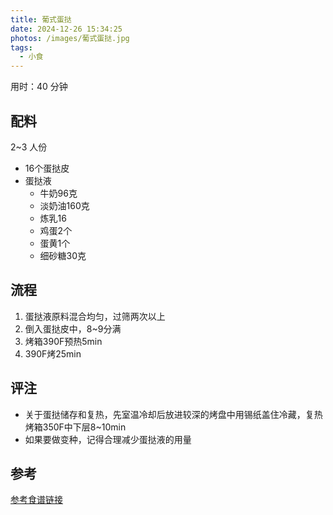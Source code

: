 ```yaml
---
title: 葡式蛋挞
date: 2024-12-26 15:34:25
photos: /images/葡式蛋挞.jpg
tags:
  - 小食
---
```


用时：40 分钟

## 配料

2~3 人份

- 16个蛋挞皮
- 蛋挞液
  - 牛奶96克
  - 淡奶油160克
  - 炼乳16
  - 鸡蛋2个
  - 蛋黄1个
  - 细砂糖30克

<!--more-->

## 流程

1. 蛋挞液原料混合均匀，过筛两次以上
2. 倒入蛋挞皮中，8~9分满
3. 烤箱390F预热5min
4. 390F烤25min

## 评注

- 关于蛋挞储存和复热，先室温冷却后放进较深的烤盘中用锡纸盖住冷藏，复热烤箱350F中下层8~10min
- 如果要做变种，记得合理减少蛋挞液的用量

## 参考

[参考食谱链接](http://xhslink.com/a/1jHPPntwUVr2 "打开参考链接")
